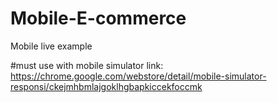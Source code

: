 # Mobile-E-commerce
Mobile live example

#must use with mobile simulator link: https://chrome.google.com/webstore/detail/mobile-simulator-responsi/ckejmhbmlajgoklhgbapkiccekfoccmk
